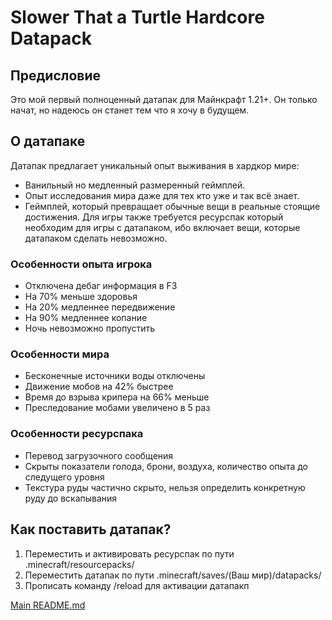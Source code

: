 # Slower That a Turtle Hardcore Datapack
## Предисловие
Это мой первый полноценный датапак для Майнкрафт 1.21+. Он только начат, но надеюсь он станет тем что я хочу в будущем.
## О датапаке
Датапак предлагает уникальный опыт выживания в хардкор мире:
* Ванильный но медленный размеренный геймплей.
* Опыт исследования мира даже для тех кто уже и так всё знает.
* Геймплей, который превращает обычные вещи в реальные стоящие достижения.
Для игры также требуется ресурспак который необходим для игры с датапаком, ибо включает вещи, которые датапаком сделать невозможно.
### Особенности опыта игрока
* Отключена дебаг информация в F3
* На 70% меньше здоровья
* На 20% медленнее передвижение
* На 90% медленнее копание
* Ночь невозможно пропустить
### Особенности мира
* Бесконечные источники воды отключены
* Движение мобов на 42% быстрее
* Время до взрыва крипера на 66% меньше
* Преследование мобами увеличено в 5 раз
### Особенности ресурспака
* Перевод загрузочного сообщения
* Скрыты показатели голода, брони, воздуха, количество опыта до следущего уровня
* Текстура руды частично скрыто, нельзя определить конкретную руду до вскапывания
## Как поставить датапак?
1. Переместить и активировать ресурспак по пути .minecraft/resourcepacks/
2. Переместить датапак по пути .minecraft/saves/(Ваш мир)/datapacks/
3. Прописать команду /reload для активации датапакп

[Main README.md](README.md)
